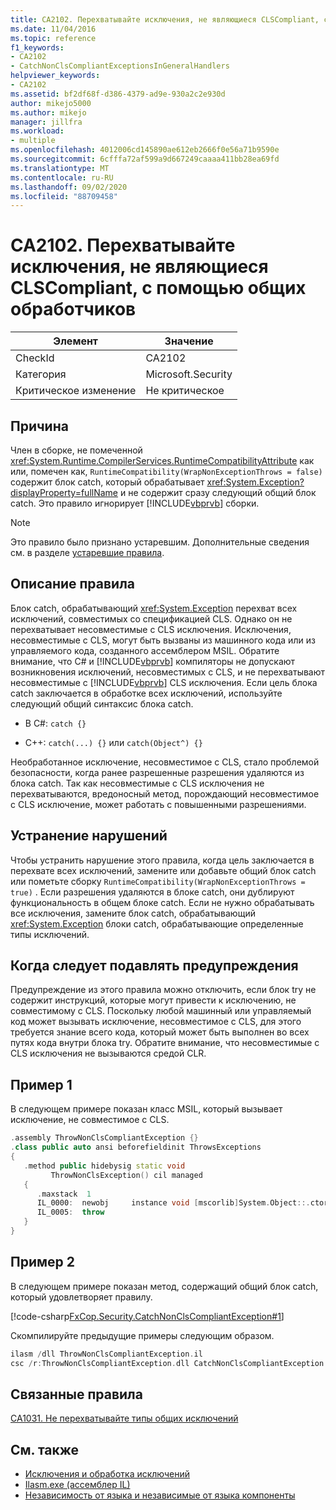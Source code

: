 ```yaml
---
title: CA2102. Перехватывайте исключения, не являющиеся CLSCompliant, с помощью общих обработчиков
ms.date: 11/04/2016
ms.topic: reference
f1_keywords:
- CA2102
- CatchNonClsCompliantExceptionsInGeneralHandlers
helpviewer_keywords:
- CA2102
ms.assetid: bf2df68f-d386-4379-ad9e-930a2c2e930d
author: mikejo5000
ms.author: mikejo
manager: jillfra
ms.workload:
- multiple
ms.openlocfilehash: 4012006cd145890ae612eb2666f0e56a71b9590e
ms.sourcegitcommit: 6cfffa72af599a9d667249caaaa411bb28ea69fd
ms.translationtype: MT
ms.contentlocale: ru-RU
ms.lasthandoff: 09/02/2020
ms.locfileid: "88709458"
---
```

# <a name="ca2102-catch-non-clscompliant-exceptions-in-general-handlers"></a>CA2102. Перехватывайте исключения, не являющиеся CLSCompliant, с помощью общих обработчиков

|Элемент|Значение|
|-|-|
|CheckId|CA2102|
|Категория|Microsoft.Security|
|Критическое изменение|Не критическое|

## <a name="cause"></a>Причина
Член в сборке, не помеченной <xref:System.Runtime.CompilerServices.RuntimeCompatibilityAttribute> как или, помечен как, `RuntimeCompatibility(WrapNonExceptionThrows = false)` содержит блок catch, который обрабатывает <xref:System.Exception?displayProperty=fullName> и не содержит сразу следующий общий блок catch. Это правило игнорирует [!INCLUDE[vbprvb](../code-quality/includes/vbprvb_md.md)] сборки.

> [!NOTE]
> Это правило было признано устаревшим. Дополнительные сведения см. в разделе [устаревшие правила](fxcop-rule-port-status.md#deprecated-rules).

## <a name="rule-description"></a>Описание правила

Блок catch, обрабатывающий <xref:System.Exception> перехват всех исключений, совместимых со спецификацией CLS. Однако он не перехватывает несовместимые с CLS исключения. Исключения, несовместимые с CLS, могут быть вызваны из машинного кода или из управляемого кода, созданного ассемблером MSIL. Обратите внимание, что C# и [!INCLUDE[vbprvb](../code-quality/includes/vbprvb_md.md)] компиляторы не допускают возникновения исключений, несовместимых с CLS, и не перехватывают несовместимые с [!INCLUDE[vbprvb](../code-quality/includes/vbprvb_md.md)] CLS исключения. Если цель блока catch заключается в обработке всех исключений, используйте следующий общий синтаксис блока catch.

- В C#: `catch {}`

- C++: `catch(...) {}` или `catch(Object^) {}`

Необработанное исключение, несовместимое с CLS, стало проблемой безопасности, когда ранее разрешенные разрешения удаляются из блока catch. Так как несовместимые с CLS исключения не перехватываются, вредоносный метод, порождающий несовместимое с CLS исключение, может работать с повышенными разрешениями.

## <a name="how-to-fix-violations"></a>Устранение нарушений

Чтобы устранить нарушение этого правила, когда цель заключается в перехвате всех исключений, замените или добавьте общий блок catch или пометьте сборку `RuntimeCompatibility(WrapNonExceptionThrows = true)` . Если разрешения удаляются в блоке catch, они дублируют функциональность в общем блоке catch. Если не нужно обрабатывать все исключения, замените блок catch, обрабатывающий <xref:System.Exception> блоки catch, обрабатывающие определенные типы исключений.

## <a name="when-to-suppress-warnings"></a>Когда следует подавлять предупреждения

Предупреждение из этого правила можно отключить, если блок try не содержит инструкций, которые могут привести к исключению, не совместимому с CLS. Поскольку любой машинный или управляемый код может вызывать исключение, несовместимое с CLS, для этого требуется знание всего кода, который может быть выполнен во всех путях кода внутри блока try. Обратите внимание, что несовместимые с CLS исключения не вызываются средой CLR.

## <a name="example-1"></a>Пример 1

В следующем примере показан класс MSIL, который вызывает исключение, не совместимое с CLS.

```cpp
.assembly ThrowNonClsCompliantException {}
.class public auto ansi beforefieldinit ThrowsExceptions
{
   .method public hidebysig static void
         ThrowNonClsException() cil managed
   {
      .maxstack  1
      IL_0000:  newobj     instance void [mscorlib]System.Object::.ctor()
      IL_0005:  throw
   }
}
```

## <a name="example-2"></a>Пример 2

В следующем примере показан метод, содержащий общий блок catch, который удовлетворяет правилу.

[!code-csharp[FxCop.Security.CatchNonClsCompliantException#1](../code-quality/codesnippet/CSharp/ca2102-catch-non-clscompliant-exceptions-in-general-handlers_1.cs)]

Скомпилируйте предыдущие примеры следующим образом.

```cpp
ilasm /dll ThrowNonClsCompliantException.il
csc /r:ThrowNonClsCompliantException.dll CatchNonClsCompliantException.cs
```

## <a name="related-rules"></a>Связанные правила

[CA1031. Не перехватывайте типы общих исключений](../code-quality/ca1031.md)

## <a name="see-also"></a>См. также

- [Исключения и обработка исключений](/dotnet/csharp/programming-guide/exceptions/exceptions-and-exception-handling)
- [Ilasm.exe (ассемблер IL)](/dotnet/framework/tools/ilasm-exe-il-assembler)
- [Независимость от языка и независимые от языка компоненты](/dotnet/standard/language-independence-and-language-independent-components)
